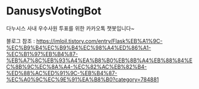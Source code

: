 # DanusysVotingBot
다누시스 사내 우수사원 투표를 위한 카카오톡 챗봇입니다~

블로그 참조 : https://imloil.tistory.com/entry/Flask%EB%A1%9C-%EC%B9%B4%EC%B9%B4%EC%98%A4%ED%86%A1-%EC%B1%97%EB%B4%87-%EB%A7%8C%EB%93%A4%EA%B8%B0%EB%8B%A4%EB%88%84%EC%8B%9C%EC%8A%A4-%EC%82%AC%EB%82%B4-%ED%88%AC%ED%91%9C-%EB%B4%87-%EC%A0%9C%EC%9E%91%EA%B8%B0?category=784881
